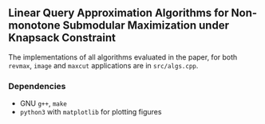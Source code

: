 ## Linear Query Approximation Algorithms for Non-monotone Submodular Maximization under Knapsack Constraint

The implementations of all algorithms evaluated in the paper,
for both `revmax`, `image` and `maxcut` applications are in `src/algs.cpp`.

### Dependencies
- GNU `g++`, `make`
- `python3` with `matplotlib` for plotting figures

